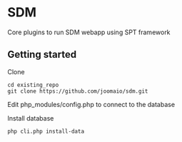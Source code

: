 # SDM

Core plugins to run SDM webapp using SPT framework

## Getting started

Clone
```
cd existing_repo
git clone https://github.com/joomaio/sdm.git
```
Edit php_modules/config.php to connect to the database

Install database
```
php cli.php install-data
```